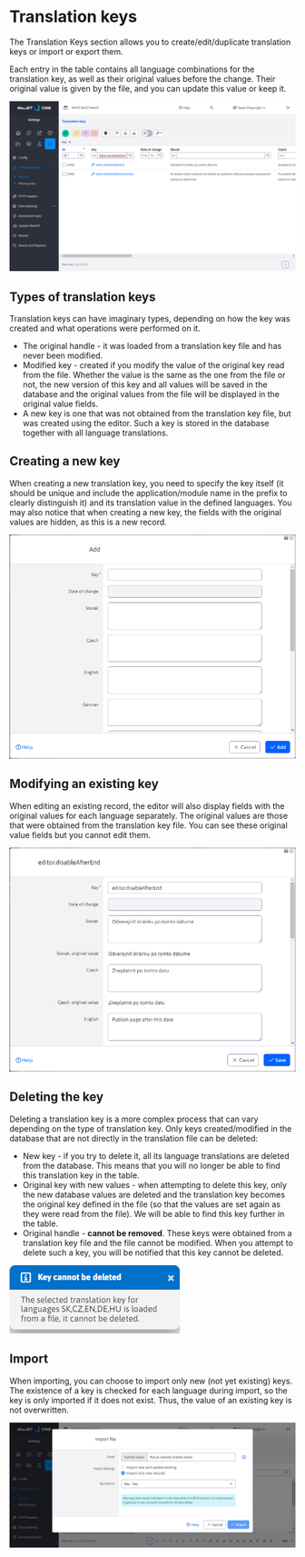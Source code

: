 # Translation keys

The Translation Keys section allows you to create/edit/duplicate translation keys or import or export them.

Each entry in the table contains all language combinations for the translation key, as well as their original values before the change. Their original value is given by the file, and you can update this value or keep it.

![](dataTable.png)

## Types of translation keys

Translation keys can have imaginary types, depending on how the key was created and what operations were performed on it.

- The original handle - it was loaded from a translation key file and has never been modified.
- Modified key - created if you modify the value of the original key read from the file. Whether the value is the same as the one from the file or not, the new version of this key and all values will be saved in the database and the original values from the file will be displayed in the original value fields.
- A new key is one that was not obtained from the translation key file, but was created using the editor. Such a key is stored in the database together with all language translations.

## Creating a new key

When creating a new translation key, you need to specify the key itself (it should be unique and include the application/module name in the prefix to clearly distinguish it) and its translation value in the defined languages. You may also notice that when creating a new key, the fields with the original values are hidden, as this is a new record.

![](dataTable_create.png)

## Modifying an existing key

When editing an existing record, the editor will also display fields with the original values for each language separately. The original values are those that were obtained from the translation key file. You can see these original value fields but you cannot edit them.

![](dataTable_edit.png)

## Deleting the key

Deleting a translation key is a more complex process that can vary depending on the type of translation key. Only keys created/modified in the database that are not directly in the translation file can be deleted:
- New key - if you try to delete it, all its language translations are deleted from the database. This means that you will no longer be able to find this translation key in the table.
- Original key with new values - when attempting to delete this key, only the new database values are deleted and the translation key becomes the original key defined in the file (so that the values are set again as they were read from the file). We will be able to find this key further in the table.
- Original handle - **cannot be removed**. These keys were obtained from a translation key file and the file cannot be modified. When you attempt to delete such a key, you will be notified that this key cannot be deleted.

![](delete-notification.png)

## Import

When importing, you can choose to import only new (not yet existing) keys. The existence of a key is checked for each language during import, so the key is only imported if it does not exist. Thus, the value of an existing key is not overwritten.

![](dataTable-import.png)
